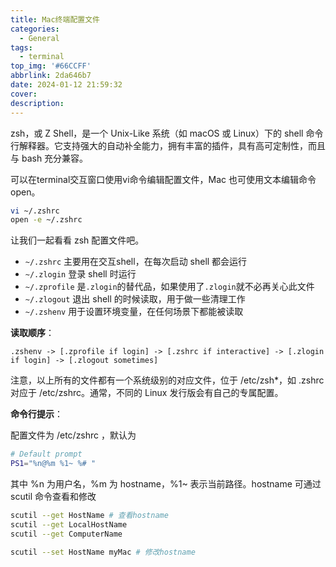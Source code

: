 ```yaml
---
title: Mac终端配置文件
categories:
  - General
tags:
  - terminal
top_img: '#66CCFF'
abbrlink: 2da646b7
date: 2024-01-12 21:59:32
cover:
description:
---
```


zsh，或 Z Shell，是一个 Unix-Like 系统（如 macOS 或 Linux）下的 shell 命令行解释器。它支持强大的自动补全能力，拥有丰富的插件，具有高可定制性，而且与 bash 充分兼容。

可以在terminal交互窗口使用vi命令编辑配置文件，Mac 也可使用文本编辑命令 open。

```sh
vi ~/.zshrc
open -e ~/.zshrc
```

让我们一起看看 zsh 配置文件吧。

- `~/.zshrc` 主要用在交互shell，在每次启动 shell 都会运行
- `~/.zlogin` 登录 shell 时运行
- `~/.zprofile` 是`.zlogin`的替代品，如果使用了`.zlogin`就不必再关心此文件
- `~/.zlogout` 退出 shell 的时候读取，用于做一些清理工作
- `~/.zshenv` 用于设置环境变量，在任何场景下都能被读取

**读取顺序**：

`.zshenv -> [.zprofile if login] -> [.zshrc if interactive] -> [.zlogin if login] -> [.zlogout sometimes]`

注意，以上所有的文件都有一个系统级别的对应文件，位于 /etc/zsh*，如 .zshrc 对应于 /etc/zshrc。通常，不同的 Linux 发行版会有自己的专属配置。

**命令行提示**：

配置文件为 /etc/zshrc ，默认为

```sh
# Default prompt
PS1="%n@%m %1~ %# "
```

其中 %n 为用户名，%m 为 hostname，%1~ 表示当前路径。hostname 可通过 scutil 命令查看和修改

```sh
scutil --get HostName # 查看hostname
scutil --get LocalHostName
scutil --get ComputerName

scutil --set HostName myMac # 修改hostname
```

